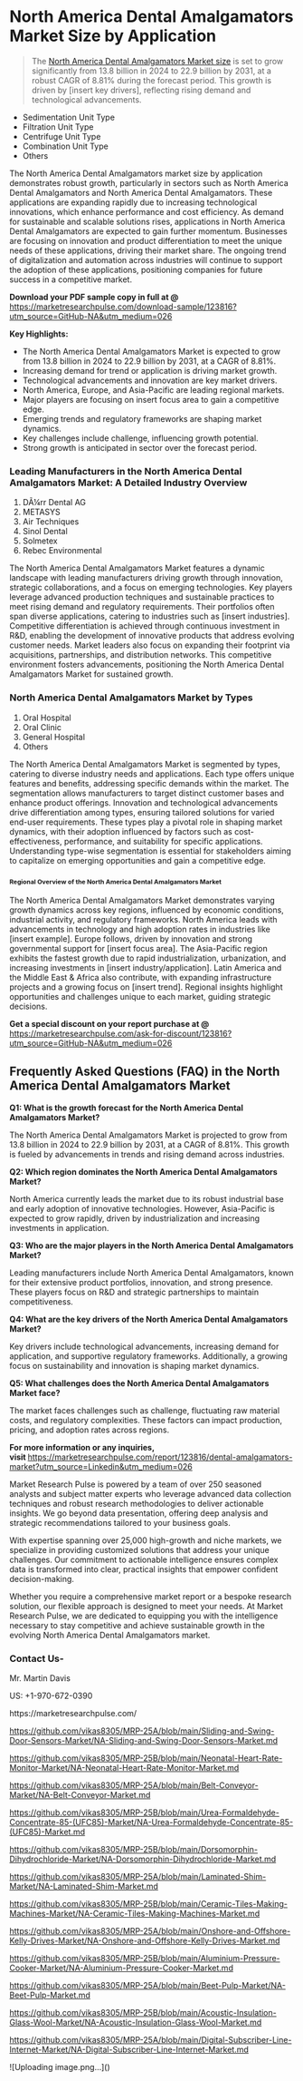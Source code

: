 <h1>North America Dental Amalgamators Market&nbsp;Size by Application</h1><blockquote><p>The <a href="https://marketresearchpulse.com/download-sample/123816?utm_source=GitHub-NA&amp;utm_medium=026">North America Dental Amalgamators Market size</a> is set to grow significantly from 13.8 billion in 2024 to 22.9 billion by 2031, at a robust CAGR of 8.81% during the forecast period. This growth is driven by [insert key drivers], reflecting rising demand and technological advancements.</p></blockquote><ul><li>Sedimentation Unit Type<li> Filtration Unit Type<li> Centrifuge Unit Type<li> Combination Unit Type<li> Others</li></ul><p>The North America Dental Amalgamators market size by application demonstrates robust growth, particularly in sectors such as North America Dental Amalgamators and North America Dental Amalgamators. These applications are expanding rapidly due to increasing technological innovations, which enhance performance and cost efficiency. As demand for sustainable and scalable solutions rises, applications in North America Dental Amalgamators are expected to gain further momentum. Businesses are focusing on innovation and product differentiation to meet the unique needs of these applications, driving their market share. The ongoing trend of digitalization and automation across industries will continue to support the adoption of these applications, positioning companies for future success in a competitive market.</p><p><strong>Download your PDF sample copy in full at @ </strong><a href="https://marketresearchpulse.com/download-sample/123816?utm_source=GitHub-NA&amp;utm_medium=026">https://marketresearchpulse.com/download-sample/123816?utm_source=GitHub-NA&amp;utm_medium=026</a></p><p><strong>Key Highlights: </strong></p><ul><li>The North America Dental Amalgamators Market is expected to grow from 13.8 billion in 2024 to 22.9 billion by 2031, at a CAGR of 8.81%.</li><li>Increasing demand for trend or application is driving market growth.</li><li>Technological advancements and innovation are key market drivers.</li><li>North America, Europe, and Asia-Pacific are leading regional markets.</li><li>Major players are focusing on insert focus area to gain a competitive edge.</li><li>Emerging trends and regulatory frameworks are shaping market dynamics.</li><li>Key challenges include challenge, influencing growth potential.</li><li>Strong growth is anticipated in sector over the forecast period.</li></ul><h3>Leading Manufacturers in the North America Dental Amalgamators Market: A Detailed Industry Overview</h3><ol><li>DÃ¼rr Dental AG</li><li>METASYS</li><li>Air Techniques</li><li>Sinol Dental</li><li>Solmetex</li><li>Rebec Environmental</li></ol><div class="flex max-w-full flex-col flex-grow"><div class="min-h-8 text-message flex w-full flex-col items-end gap-2 whitespace-normal break-words [.text-message+&amp;]:mt-5" dir="auto" data-message-author-role="assistant" data-message-id="fd8432e4-4910-450d-b182-61b7bfb0a01f" data-message-model-slug="gpt-4o"><div class="flex w-full flex-col gap-1 empty:hidden first:pt-[3px]"><div class="markdown prose w-full break-words dark:prose-invert light"><p>The North America Dental Amalgamators Market features a dynamic landscape with leading manufacturers driving growth through innovation, strategic collaborations, and a focus on emerging technologies. Key players leverage advanced production techniques and sustainable practices to meet rising demand and regulatory requirements. Their portfolios often span diverse applications, catering to industries such as [insert industries]. Competitive differentiation is achieved through continuous investment in R&amp;D, enabling the development of innovative products that address evolving customer needs. Market leaders also focus on expanding their footprint via acquisitions, partnerships, and distribution networks. This competitive environment fosters advancements, positioning the North America Dental Amalgamators Market for sustained growth.</p></div></div></div></div><h3>North America Dental Amalgamators Market by Types</h3><ol><li>Oral Hospital<li> Oral Clinic<li> General Hospital<li> Others</li></ol><div class="flex max-w-full flex-col flex-grow"><div class="min-h-8 text-message flex w-full flex-col items-end gap-2 whitespace-normal break-words [.text-message+&amp;]:mt-5" dir="auto" data-message-author-role="assistant" data-message-id="084470be-0bb7-4664-bddf-5156b4f41249" data-message-model-slug="gpt-4o-mini"><div class="flex w-full flex-col gap-1 empty:hidden first:pt-[3px]"><div class="markdown prose w-full break-words dark:prose-invert light"><p>The North America Dental Amalgamators Market is segmented by types, catering to diverse industry needs and applications. Each type offers unique features and benefits, addressing specific demands within the market. The segmentation allows manufacturers to target distinct customer bases and enhance product offerings. Innovation and technological advancements drive differentiation among types, ensuring tailored solutions for varied end-user requirements. These types play a pivotal role in shaping market dynamics, with their adoption influenced by factors such as cost-effectiveness, performance, and suitability for specific applications. Understanding type-wise segmentation is essential for stakeholders aiming to capitalize on emerging opportunities and gain a competitive edge.</p></div></div></div></div><h3><span style="font-size: 11px;">Regional Overview of the North America Dental Amalgamators Market</span></h3><div class="flex max-w-full flex-col flex-grow"><div class="min-h-8 text-message flex w-full flex-col items-end gap-2 whitespace-normal break-words [.text-message+&amp;]:mt-5" dir="auto" data-message-author-role="assistant" data-message-id="e9038762-ce64-4e30-91c9-9bd413514231" data-message-model-slug="gpt-4o-mini"><div class="flex w-full flex-col gap-1 empty:hidden first:pt-[3px]"><div class="markdown prose w-full break-words dark:prose-invert light"><p>The North America Dental Amalgamators Market demonstrates varying growth dynamics across key regions, influenced by economic conditions, industrial activity, and regulatory frameworks. North America leads with advancements in technology and high adoption rates in industries like [insert example]. Europe follows, driven by innovation and strong governmental support for [insert focus area]. The Asia-Pacific region exhibits the fastest growth due to rapid industrialization, urbanization, and increasing investments in [insert industry/application]. Latin America and the Middle East &amp; Africa also contribute, with expanding infrastructure projects and a growing focus on [insert trend]. Regional insights highlight opportunities and challenges unique to each market, guiding strategic decisions.</p></div></div></div></div><p><strong>Get a special discount on your report purchase at @ </strong><a href="https://marketresearchpulse.com/ask-for-discount/123816?utm_source=GitHub-NA&amp;utm_medium=026">https://marketresearchpulse.com/ask-for-discount/123816?utm_source=GitHub-NA&amp;utm_medium=026</a></p><h2>Frequently Asked Questions (FAQ) in the North America Dental Amalgamators Market</h2><p><strong>Q1: What is the growth forecast for the North America Dental Amalgamators Market?</strong></p><p>The North America Dental Amalgamators Market is projected to grow from 13.8 billion in 2024 to 22.9 billion by 2031, at a CAGR of 8.81%. This growth is fueled by advancements in trends and rising demand across industries.</p><p><strong>Q2: Which region dominates the North America Dental Amalgamators Market?</strong></p><p>North America currently leads the market due to its robust industrial base and early adoption of innovative technologies. However, Asia-Pacific is expected to grow rapidly, driven by industrialization and increasing investments in application.</p><p><strong>Q3: Who are the major players in the North America Dental Amalgamators Market?</strong></p><p>Leading manufacturers include North America Dental Amalgamators, known for their extensive product portfolios, innovation, and strong presence. These players focus on R&amp;D and strategic partnerships to maintain competitiveness.</p><p><strong>Q4: What are the key drivers of the North America Dental Amalgamators Market?</strong></p><p>Key drivers include technological advancements, increasing demand for application, and supportive regulatory frameworks. Additionally, a growing focus on sustainability and innovation is shaping market dynamics.</p><p><strong>Q5: What challenges does the North America Dental Amalgamators Market face?</strong></p><p>The market faces challenges such as challenge, fluctuating raw material costs, and regulatory complexities. These factors can impact production, pricing, and adoption rates across regions.</p><p><strong>For more information or any inquiries, visit&nbsp;</strong><a href="https://marketresearchpulse.com/report/123816/dental-amalgamators-market?utm_source=Linkedin&utm_medium=026">https://marketresearchpulse.com/report/123816/dental-amalgamators-market?utm_source=Linkedin&utm_medium=026</a></p><p>Market Research Pulse is powered by a team of over 250 seasoned analysts and subject matter experts who leverage advanced data collection techniques and robust research methodologies to deliver actionable insights. We go beyond data presentation, offering deep analysis and strategic recommendations tailored to your business goals.</p><p>With expertise spanning over 25,000 high-growth and niche markets, we specialize in providing customized solutions that address your unique challenges. Our commitment to actionable intelligence ensures complex data is transformed into clear, practical insights that empower confident decision-making.</p><p>Whether you require a comprehensive market report or a bespoke research solution, our flexible approach is designed to meet your needs. At Market Research Pulse, we are dedicated to equipping you with the intelligence necessary to stay competitive and achieve sustainable growth in the evolving North America Dental Amalgamators market.</p><h3><strong>Contact Us-</strong></h3><p>Mr. Martin Davis</p><p>US: +1-970-672-0390</p><p>https://marketresearchpulse.com/</p><p><a href="https://github.com/vikas8305/MRP-25A/blob/main/Sliding-and-Swing-Door-Sensors-Market/NA-Sliding-and-Swing-Door-Sensors-Market.md">https://github.com/vikas8305/MRP-25A/blob/main/Sliding-and-Swing-Door-Sensors-Market/NA-Sliding-and-Swing-Door-Sensors-Market.md</a></p><p><a href="https://github.com/vikas8305/MRP-25B/blob/main/Neonatal-Heart-Rate-Monitor-Market/NA-Neonatal-Heart-Rate-Monitor-Market.md">https://github.com/vikas8305/MRP-25B/blob/main/Neonatal-Heart-Rate-Monitor-Market/NA-Neonatal-Heart-Rate-Monitor-Market.md</a></p><p><a href="https://github.com/vikas8305/MRP-25A/blob/main/Belt-Conveyor-Market/NA-Belt-Conveyor-Market.md">https://github.com/vikas8305/MRP-25A/blob/main/Belt-Conveyor-Market/NA-Belt-Conveyor-Market.md</a></p><p><a href="https://github.com/vikas8305/MRP-25B/blob/main/Urea-Formaldehyde-Concentrate-85-(UFC85)-Market/NA-Urea-Formaldehyde-Concentrate-85-(UFC85)-Market.md">https://github.com/vikas8305/MRP-25B/blob/main/Urea-Formaldehyde-Concentrate-85-(UFC85)-Market/NA-Urea-Formaldehyde-Concentrate-85-(UFC85)-Market.md</a></p><p><a href="https://github.com/vikas8305/MRP-25B/blob/main/Dorsomorphin-Dihydrochloride-Market/NA-Dorsomorphin-Dihydrochloride-Market.md">https://github.com/vikas8305/MRP-25B/blob/main/Dorsomorphin-Dihydrochloride-Market/NA-Dorsomorphin-Dihydrochloride-Market.md</a></p><p><a href="https://github.com/vikas8305/MRP-25A/blob/main/Laminated-Shim-Market/NA-Laminated-Shim-Market.md">https://github.com/vikas8305/MRP-25A/blob/main/Laminated-Shim-Market/NA-Laminated-Shim-Market.md</a></p><p><a href="https://github.com/vikas8305/MRP-25B/blob/main/Ceramic-Tiles-Making-Machines-Market/NA-Ceramic-Tiles-Making-Machines-Market.md">https://github.com/vikas8305/MRP-25B/blob/main/Ceramic-Tiles-Making-Machines-Market/NA-Ceramic-Tiles-Making-Machines-Market.md</a></p><p><a href="https://github.com/vikas8305/MRP-25A/blob/main/Onshore-and-Offshore-Kelly-Drives-Market/NA-Onshore-and-Offshore-Kelly-Drives-Market.md">https://github.com/vikas8305/MRP-25A/blob/main/Onshore-and-Offshore-Kelly-Drives-Market/NA-Onshore-and-Offshore-Kelly-Drives-Market.md</a></p><p><a href="https://github.com/vikas8305/MRP-25B/blob/main/Aluminium-Pressure-Cooker-Market/NA-Aluminium-Pressure-Cooker-Market.md">https://github.com/vikas8305/MRP-25B/blob/main/Aluminium-Pressure-Cooker-Market/NA-Aluminium-Pressure-Cooker-Market.md</a></p><p><a href="https://github.com/vikas8305/MRP-25A/blob/main/Beet-Pulp-Market/NA-Beet-Pulp-Market.md">https://github.com/vikas8305/MRP-25A/blob/main/Beet-Pulp-Market/NA-Beet-Pulp-Market.md</a></p><p><a href="https://github.com/vikas8305/MRP-25B/blob/main/Acoustic-Insulation-Glass-Wool-Market/NA-Acoustic-Insulation-Glass-Wool-Market.md">https://github.com/vikas8305/MRP-25B/blob/main/Acoustic-Insulation-Glass-Wool-Market/NA-Acoustic-Insulation-Glass-Wool-Market.md</a></p><p><a href="https://github.com/vikas8305/MRP-25A/blob/main/Digital-Subscriber-Line-Internet-Market/NA-Digital-Subscriber-Line-Internet-Market.md">https://github.com/vikas8305/MRP-25A/blob/main/Digital-Subscriber-Line-Internet-Market/NA-Digital-Subscriber-Line-Internet-Market.md</a></p>
![Uploading image.png…]()
